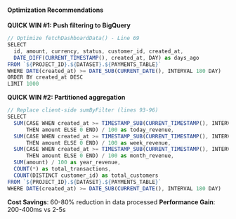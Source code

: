 #### Optimization Recommendations

**QUICK WIN #1: Push filtering to BigQuery**

```javascript
// Optimize fetchDashboardData() - Line 69
SELECT
  id, amount, currency, status, customer_id, created_at,
  DATE_DIFF(CURRENT_TIMESTAMP(), created_at, DAY) as days_ago
FROM `${PROJECT_ID}.${DATASET}.${PAYMENTS_TABLE}`
WHERE DATE(created_at) >= DATE_SUB(CURRENT_DATE(), INTERVAL 180 DAY)
ORDER BY created_at DESC
LIMIT 1000
```

**QUICK WIN #2: Partitioned aggregation**

```javascript
// Replace client-side sumByFilter (lines 93-96)
SELECT
  SUM(CASE WHEN created_at >= TIMESTAMP_SUB(CURRENT_TIMESTAMP(), INTERVAL 1 DAY)
      THEN amount ELSE 0 END) / 100 as today_revenue,
  SUM(CASE WHEN created_at >= TIMESTAMP_SUB(CURRENT_TIMESTAMP(), INTERVAL 7 DAY)
      THEN amount ELSE 0 END) / 100 as week_revenue,
  SUM(CASE WHEN created_at >= TIMESTAMP_SUB(CURRENT_TIMESTAMP(), INTERVAL 30 DAY)
      THEN amount ELSE 0 END) / 100 as month_revenue,
  SUM(amount) / 100 as year_revenue,
  COUNT(*) as total_transactions,
  COUNT(DISTINCT customer_id) as total_customers
FROM `${PROJECT_ID}.${DATASET}.${PAYMENTS_TABLE}`
WHERE DATE(created_at) >= DATE_SUB(CURRENT_DATE(), INTERVAL 180 DAY)
```

**Cost Savings**: 60-80% reduction in data processed
**Performance Gain**: 200-400ms vs 2-5s
